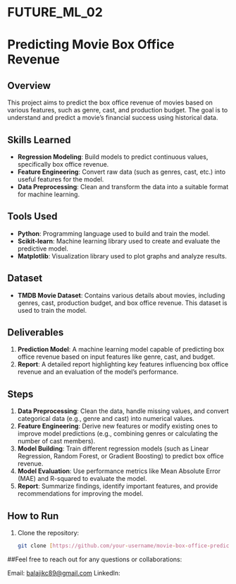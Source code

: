 # FUTURE_ML_02
# Predicting Movie Box Office Revenue

## Overview

This project aims to predict the box office revenue of movies based on various features, such as genre, cast, and production budget. The goal is to understand and predict a movie’s financial success using historical data.

## Skills Learned

- **Regression Modeling**: Build models to predict continuous values, specifically box office revenue.
- **Feature Engineering**: Convert raw data (such as genres, cast, etc.) into useful features for the model.
- **Data Preprocessing**: Clean and transform the data into a suitable format for machine learning.

## Tools Used

- **Python**: Programming language used to build and train the model.
- **Scikit-learn**: Machine learning library used to create and evaluate the predictive model.
- **Matplotlib**: Visualization library used to plot graphs and analyze results.

## Dataset

- **TMDB Movie Dataset**: Contains various details about movies, including genres, cast, production budget, and box office revenue. This dataset is used to train the model.

## Deliverables

1. **Prediction Model**: A machine learning model capable of predicting box office revenue based on input features like genre, cast, and budget.
2. **Report**: A detailed report highlighting key features influencing box office revenue and an evaluation of the model’s performance.

## Steps

1. **Data Preprocessing**: Clean the data, handle missing values, and convert categorical data (e.g., genre and cast) into numerical values.
2. **Feature Engineering**: Derive new features or modify existing ones to improve model predictions (e.g., combining genres or calculating the number of cast members).
3. **Model Building**: Train different regression models (such as Linear Regression, Random Forest, or Gradient Boosting) to predict box office revenue.
4. **Model Evaluation**: Use performance metrics like Mean Absolute Error (MAE) and R-squared to evaluate the model.
5. **Report**: Summarize findings, identify important features, and provide recommendations for improving the model.

## How to Run

1. Clone the repository:  
   ```bash
   git clone [https://github.com/your-username/movie-box-office-prediction.git](https://github.com/balu105/FUTURE_ML_02)
##Feel free to reach out for any questions or collaborations:

Email: balajikc89@gmail.com
LinkedIn: 

